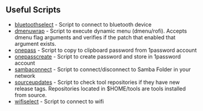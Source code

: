 Useful Scripts
---------------
 - [bluetoothselect](/bluetoothselect) - Script to connect to bluetooth device
 - [dmenuwrap](/dmenuwrap) - Script to execute dynamic menu (dmenu/rofi). Accepts dmenu flag arguments and verifies if the patch that enabled that argument exists.
 - [onepass](/onepass) - Script to copy to clipboard password from 1password account
 - [onepasscreate](/onepasscreate) - Script to create password and store in 1password account
 - [sambaconnect](/sambaconnect) - Script to connect/disconnect to Samba Folder in your network
 - [sourceupdates](/sourceupdates) - Script to check tool repositories if they have new release tags. Repositories located in $HOME/tools are tools installed from source.
 - [wifiselect](/wifiselect) - Script to connect to wifi
